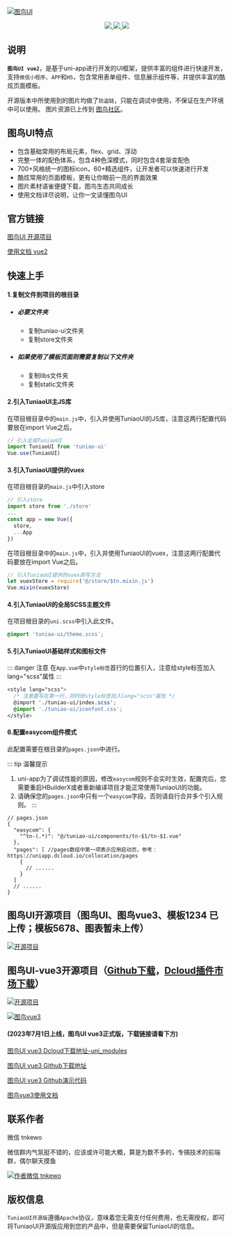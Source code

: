 [![图鸟UI](https://resource.tuniaokj.com/images/uniapp_market/8.jpg "图鸟UI")](https://resource.tuniaokj.com/images/uniapp_market/8.jpg "图鸟UI")

<p align="center">
    <a href="https://gitee.com/TSpecific/tuniao-ui/stargazers" target="_blank">
    	<img src="https://svg.hamm.cn/gitee.svg?type=star&user=TSpecific&project=tuniao-ui"/>
    </a>
    <a href="https://gitee.com/TSpecific/tuniao-ui/members" target="_blank">
    	<img src="https://svg.hamm.cn/gitee.svg?type=fork&user=TSpecific&project=tuniao-ui"/>
    </a>
    <img src="https://svg.hamm.cn/badge.svg?key=Platform&value=uni-app"/>
</p>


## **说明**

**`图鸟UI vue2`**，是基于uni-app进行开发的UI框架，提供丰富的组件进行快速开发，支持`微信小程序`、`APP`和`H5`，包含常用表单组件、信息展示组件等，并提供丰富的酷炫页面模板。

开源版本中所使用到的图片均做了`防盗链`，只能在调试中使用，不保证在生产环境中可以使用。
图片资源已上传到 [图鸟社区](https://www.yuque.com/tuniao/)。

## 图鸟UI特点

-   包含基础常用的布局元素，flex、grid、浮动
-   完整一体的配色体系，包含4种色深模式，同时包含4套渐变配色
-   700+风格统一的图标icon，60+精选组件，让开发者可以快速进行开发
-   酷炫常用的页面模板，更有让你眼前一亮的界面效果
-   图片素材语雀便捷下载，图鸟生态共同成长
-   使用文档详尽说明，让你一文读懂图鸟UI

## 官方链接

[图鸟UI 开源项目](https://ext.dcloud.net.cn/publisher?id=356088)

[使用文档 vue2](https://vue2.tuniaokj.com/)

## 快速上手

#### 1.复制文件到项目的根目录

- ##### 必要文件夹

    - 复制tuniao-ui文件夹
    - 复制store文件夹

- ##### 如果使用了模板页面则需要复制以下文件夹

    - 复制libs文件夹
    - 复制static文件夹



#### 2.引入TuniaoUI主JS库

在项目根目录中的`main.js`中，引入并使用TuniaoUI的JS库，注意这两行配置代码要放在import Vue之后。

```javascript
// 引入全局TuniaoUI
import TuniaoUI from 'tuniao-ui'
Vue.use(TuniaoUI)
```



#### 3.引入TuniaoUI提供的vuex

在项目根目录的`main.js`中引入store

```js
// 引入store
import store from './store'
...
const app = new Vue({
  store,
  ...App
})
```

在项目根目录中的`main.js`中，引入并使用TuniaoUI的vuex，注意这两行配置代码要放在import Vue之后。

```js
// 引入TuniaoUI提供的vuex简写方法
let vuexStore = require('@/store/$tn.mixin.js')
Vue.mixin(vuexStore)
```



#### 4.引入TuniaoUI的全局SCSS主题文件

在项目根目录的`uni.scss`中引入此文件。

```scss
@import 'tuniao-ui/theme.scss';
```



#### 5.引入TuniaoUI基础样式和图标文件

::: danger 注意
在`App.vue`中`style标签`首行的位置引入，注意给style标签加入lang="scss"属性
:::

```scss
<style lang="scss">
  /* 注意要写在第一行，同时给style标签加入lang="scss"属性 */
  @import './tuniao-ui/index.scss';
  @import './tuniao-ui/iconfont.css';
</style>
```



#### 6.配置easycom组件模式

此配置需要在根目录的`pages.json`中进行。

::: tip 温馨提示

1. uni-app为了调试性能的原因，修改`easycom`规则不会实时生效，配置完后，您需要重启HBuilderX或者重新编译项目才能正常使用TuniaoUI的功能。
2. 请确保您的`pages.json`中只有一个`easycom`字段，否则请自行合并多个引入规则。
   :::

```
// pages.json
{
  "easycom": {
  	"^tn-(.*)": "@/tuniao-ui/components/tn-$1/tn-$1.vue"
  },
  "pages": [ //pages数组中第一项表示应用启动页，参考：https://uniapp.dcloud.io/collocation/pages
    {
      // ......
    }
  ]
  // ......
}
```



## 图鸟UI开源项目（图鸟UI、图鸟vue3、模板1234 已上传；模板5678、图表暂未上传）

[![开源项目](https://resource.tuniaokj.com/images/uniapp_market/qr-code-all1.jpg "开源项目")](https://resource.tuniaokj.com/images/uniapp_market/qr-code-all1.jpg "开源项目")



## 图鸟UI-vue3开源项目（[Github下载](https://github.com/tuniaoTech/tuniaoui-rc-vue3-uniapp)，[Dcloud插件市场下载](https://ext.dcloud.net.cn/plugin?id=13530)）

[![开源项目](https://resource.tuniaokj.com/images/vue3/market/vue3-banner-min.jpg "开源项目")](https://resource.tuniaokj.com/images/vue3/market/vue3-banner-min.jpg "开源项目")

[![图鸟vue3](https://resource.tuniaokj.com/images/vue3/market/vue3-code-min.jpg)](https://resource.tuniaokj.com/images/vue3/market/vue3-code-min.jpg)

#### **(2023年7月1日上线，图鸟UI vue3正式版，下载链接请看下方)**

[图鸟UI vue3 Dcloud下载地址-uni_modules](https://ext.dcloud.net.cn/plugin?id=13530)

[图鸟UI vue3 Github下载地址](https://github.com/tuniaoTech/tuniaoui-rc-vue3-uniapp)

[图鸟UI vue3 Github演示代码](https://github.com/tuniaoTech/tuniaoui-uniapp-v3-demo)

[图鸟vue3使用文档](https://vue3.tuniaokj.com/)



## 联系作者

微信 tnkewo

微信群内气氛挺不错的，应该或许可能大概，算是为数不多的，专搞技术的前端群，偶尔聊天摸鱼

[![作者微信 tnkewo](https://resource.tuniaokj.com/images/uniapp_market/tn_author_qrcode.jpg)](https://resource.tuniaokj.com/images/uniapp_market/tn_author_qrcode.jpg)



## 版权信息

`TuniaoUI开源版`遵循`Apache`协议，意味着您无需支付任何费用，也无需授权，即可将TuniaoUI开源版应用到您的产品中，但是需要保留TuniaoUI的信息。
